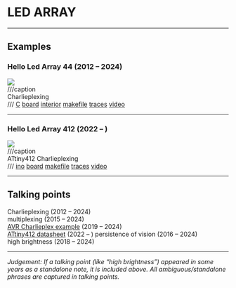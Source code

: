 # LED ARRAY

---

## Examples

### Hello Led Array 44 (2012 – 2024)
![](LEDARRAY/hello.LED.ARRAY.44.jpg)  
///caption  
Charlieplexing  
///
[C](LEDARRAY/hello.LED.ARRAY.44.c) [board](LEDARRAY/hello.LED.ARRAY.44.png) [interior](LEDARRAY/hello.LED.ARRAY.44.interior.png) [makefile](LEDARRAY/hello.LED.ARRAY.44.make) [traces](LEDARRAY/hello.LED.ARRAY.44.traces.png) [video](LEDARRAY/hello.LED.ARRAY.44.mp4)

---

### Hello Led Array 412 (2022 – )
![](LEDARRAY/hello.LED.ARRAY.412.jpg)  
///caption  
ATtiny412 Charlieplexing  
///
[ino](LEDARRAY/hello.LED.ARRAY.412.ino) [board](LEDARRAY/hello.LED.ARRAY.412.png) [makefile](LEDARRAY/hello.LED.ARRAY.412.make) [traces](LEDARRAY/hello.LED.ARRAY.412.traces.png) [video](LEDARRAY/hello.LED.ARRAY.412.mp4)

---

## Talking points

Charlieplexing (2012 – 2024)  
multiplexing (2015 – 2024)  
[AVR Charlieplex example](https://www.arduino.cc/en/Tutorial/BuiltInExamples/Charlieplex) (2019 – 2024)  
[ATtiny412 datasheet](https://ww1.microchip.com/downloads/en/DeviceDoc/ATtiny412-data-sheet-DS40002216A.pdf) (2022 – )
persistence of vision (2016 – 2024)  
high brightness (2018 – 2024)

---

*Judgement: If a talking point (like “high brightness”) appeared in some years as a standalone note, it is included above. All ambiguous/standalone phrases are captured in talking points.*

